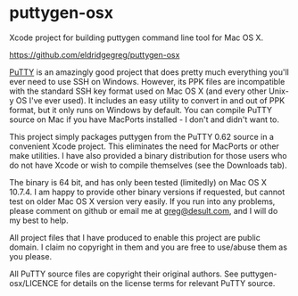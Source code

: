puttygen-osx
============

Xcode project for building puttygen command line tool for Mac OS X.

https://github.com/eldridgegreg/puttygen-osx

[PuTTY](http://www.chiark.greenend.org.uk/~sgtatham/putty/) is an amazingly good project that does pretty much everything you'll ever need to use SSH on Windows.  However, its PPK files are incompatible with the standard SSH key format used on Mac OS X (and every other Unix-y OS I've ever used).  It includes an easy utility to convert in and out of PPK format, but it only runs on Windows by default.  You can compile PuTTY source on Mac if you have MacPorts installed - I don't and didn't want to.

This project simply packages puttygen from the PuTTY 0.62 source in a convenient Xcode project.  This eliminates the need for MacPorts or other make utilities.  I have also provided a binary distribution for those users who do not have Xcode or wish to compile themselves (see the Downloads tab).

The binary is 64 bit, and has only been tested (limitedly) on Mac OS X 10.7.4.  I am happy to provide other binary versions if requested, but cannot test on older Mac OS X version very easily.  If you run into any problems, please comment on github or email me at greg@desult.com, and I will do my best to help.

All project files that I have produced to enable this project are public domain.  I claim no copyright in them and you are free to use/abuse them as you please.

All PuTTY source files are copyright their original authors.  See puttygen-osx/LICENCE for details on the license terms for relevant PuTTY source.